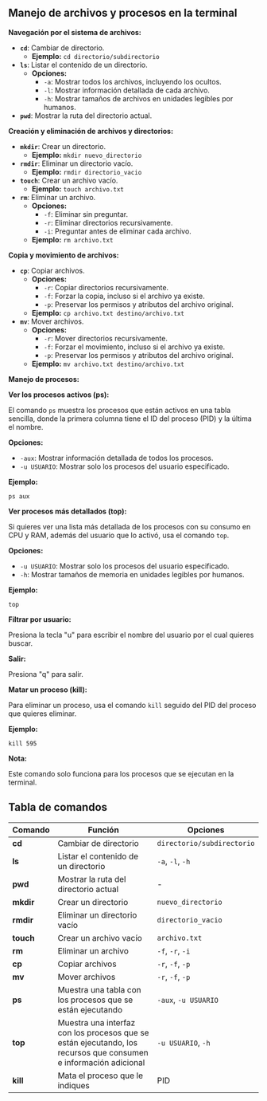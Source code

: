 ## Manejo de archivos y procesos en la terminal

**Navegación por el sistema de archivos:**

* **`cd`**: Cambiar de directorio.
    * **Ejemplo:** `cd directorio/subdirectorio`
* **`ls`**: Listar el contenido de un directorio.
    * **Opciones:**
        * `-a`: Mostrar todos los archivos, incluyendo los ocultos.
        * `-l`: Mostrar información detallada de cada archivo.
        * `-h`: Mostrar tamaños de archivos en unidades legibles por humanos.
* **`pwd`**: Mostrar la ruta del directorio actual.

**Creación y eliminación de archivos y directorios:**

* **`mkdir`**: Crear un directorio.
    * **Ejemplo:** `mkdir nuevo_directorio`
* **`rmdir`**: Eliminar un directorio vacío.
    * **Ejemplo:** `rmdir directorio_vacio`
* **`touch`**: Crear un archivo vacío.
    * **Ejemplo:** `touch archivo.txt`
* **`rm`**: Eliminar un archivo.
    * **Opciones:**
        * `-f`: Eliminar sin preguntar.
        * `-r`: Eliminar directorios recursivamente.
        * `-i`: Preguntar antes de eliminar cada archivo.
    * **Ejemplo:** `rm archivo.txt`

**Copia y movimiento de archivos:**

* **`cp`**: Copiar archivos.
    * **Opciones:**
        * `-r`: Copiar directorios recursivamente.
        * `-f`: Forzar la copia, incluso si el archivo ya existe.
        * `-p`: Preservar los permisos y atributos del archivo original.
    * **Ejemplo:** `cp archivo.txt destino/archivo.txt`
* **`mv`**: Mover archivos.
    * **Opciones:**
        * `-r`: Mover directorios recursivamente.
        * `-f`: Forzar el movimiento, incluso si el archivo ya existe.
        * `-p`: Preservar los permisos y atributos del archivo original.
    * **Ejemplo:** `mv archivo.txt destino/archivo.txt`

**Manejo de procesos:**

**Ver los procesos activos (ps):**

El comando `ps` muestra los procesos que están activos en una tabla sencilla, donde la primera columna tiene el ID del proceso (PID) y la última el nombre.

**Opciones:**

* `-aux`: Mostrar información detallada de todos los procesos.
* `-u USUARIO`: Mostrar solo los procesos del usuario especificado.

**Ejemplo:**

```
ps aux
```

**Ver procesos más detallados (top):**

Si quieres ver una lista más detallada de los procesos con su consumo en CPU y RAM, además del usuario que lo activó, usa el comando `top`.

**Opciones:**

* `-u USUARIO`: Mostrar solo los procesos del usuario especificado.
* `-h`: Mostrar tamaños de memoria en unidades legibles por humanos.

**Ejemplo:**

```
top
```

**Filtrar por usuario:**

Presiona la tecla "u" para escribir el nombre del usuario por el cual quieres buscar.

**Salir:**

Presiona "q" para salir.

**Matar un proceso (kill):**

Para eliminar un proceso, usa el comando `kill` seguido del PID del proceso que quieres eliminar.

**Ejemplo:**

```
kill 595
```

**Nota:**

Este comando solo funciona para los procesos que se ejecutan en la terminal.

## Tabla de comandos

| Comando | Función | Opciones |
|---|---|---|
| **cd** | Cambiar de directorio | `directorio/subdirectorio` |
| **ls** | Listar el contenido de un directorio | `-a`, `-l`, `-h` |
| **pwd** | Mostrar la ruta del directorio actual | - |
| **mkdir** | Crear un directorio | `nuevo_directorio` |
| **rmdir** | Eliminar un directorio vacío | `directorio_vacio` |
| **touch** | Crear un archivo vacío | `archivo.txt` |
| **rm** | Eliminar un archivo | `-f`, `-r`, `-i` |
| **cp** | Copiar archivos | `-r`, `-f`, `-p` |
| **mv** | Mover archivos | `-r`, `-f`, `-p` |
| **ps** | Muestra una tabla con los procesos que se están ejecutando | `-aux`, `-u USUARIO` |
| **top** | Muestra una interfaz con los procesos que se están ejecutando, los recursos que consumen e información adicional | `-u USUARIO`, `-h` |
| **kill** | Mata el proceso que le indiques | PID |

